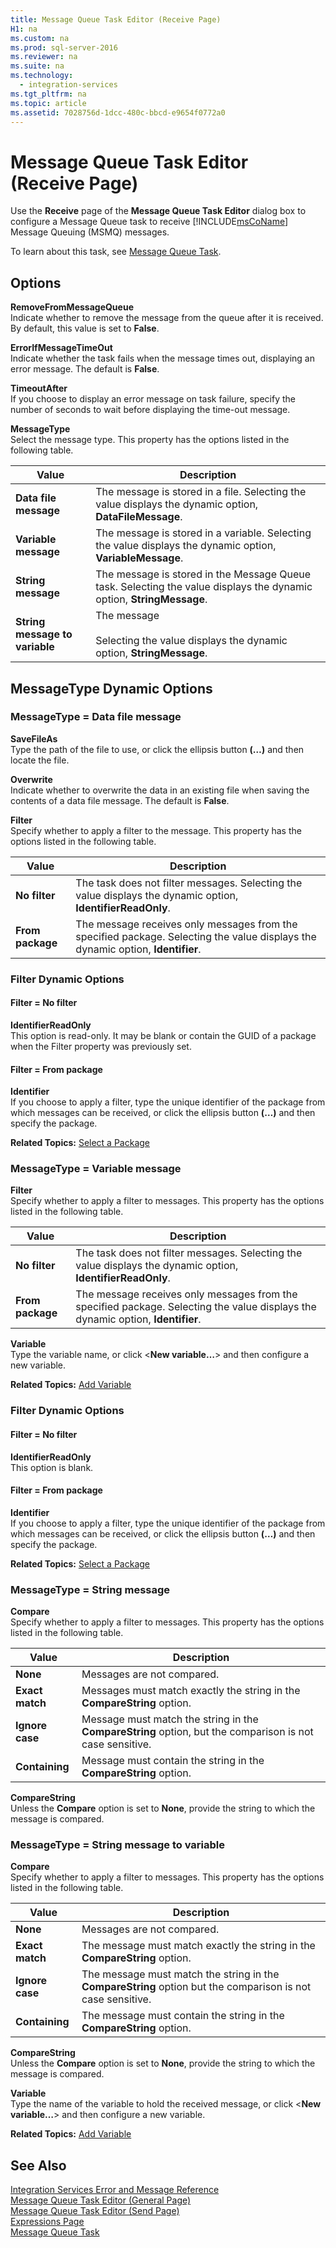 ```yaml
---
title: Message Queue Task Editor (Receive Page)
H1: na
ms.custom: na
ms.prod: sql-server-2016
ms.reviewer: na
ms.suite: na
ms.technology: 
  - integration-services
ms.tgt_pltfrm: na
ms.topic: article
ms.assetid: 7028756d-1dcc-480c-bbcd-e9654f0772a0
---
```

# Message Queue Task Editor (Receive Page)
  Use the **Receive** page of the **Message Queue Task Editor** dialog box to configure a Message Queue task to receive [!INCLUDE[msCoName](../../Token/Other/msCoName_md.md)] Message Queuing (MSMQ) messages.  
  
 To learn about this task, see [Message Queue Task](../../Topics/TopicNameNotContainA/Message-Queue-Task.md).  
  
## Options  
 **RemoveFromMessageQueue**  
 Indicate whether to remove the message from the queue after it is received. By default, this value is set to **False**.  
  
 **ErrorIfMessageTimeOut**  
 Indicate whether the task fails when the message times out, displaying an error message. The default is **False**.  
  
 **TimeoutAfter**  
 If you choose to display an error message on task failure, specify the number of seconds to wait before displaying the time-out message.  
  
 **MessageType**  
 Select the message type. This property has the options listed in the following table.  
  
|Value|Description|  
|-----------|-----------------|  
|**Data file message**|The message is stored in a file. Selecting the value displays the dynamic option, **DataFileMessage**.|  
|**Variable message**|The message is stored in a variable. Selecting the value displays the dynamic option, **VariableMessage**.|  
|**String message**|The message is stored in the Message Queue task. Selecting the value displays the dynamic option, **StringMessage**.|  
|**String message to variable**|The message<br /><br /> Selecting the value displays the dynamic option, **StringMessage**.|  
  
## MessageType Dynamic Options  
  
### MessageType = Data file message  
 **SaveFileAs**  
 Type the path of the file to use, or click the ellipsis button **(…)** and then locate the file.  
  
 **Overwrite**  
 Indicate whether to overwrite the data in an existing file when saving the contents of a data file message. The default is **False**.  
  
 **Filter**  
 Specify whether to apply a filter to the message. This property has the options listed in the following table.  
  
|Value|Description|  
|-----------|-----------------|  
|**No filter**|The task does not filter messages. Selecting the value displays the dynamic option, **IdentifierReadOnly**.|  
|**From package**|The message receives only messages from the specified package. Selecting the value displays the dynamic option, **Identifier**.|  
  
### Filter Dynamic Options  
  
#### Filter = No filter  
 **IdentifierReadOnly**  
 This option is read-only. It may be blank or contain the GUID of a package when the Filter property was previously set.  
  
#### Filter = From package  
 **Identifier**  
 If you choose to apply a filter, type the unique identifier of the package from which messages can be received, or click the ellipsis button **(…)** and then specify the package.  
  
 **Related Topics:** [Select a Package](../../Topics/TopicNameContainA/Select-a-Package.md)  
  
### MessageType = Variable message  
 **Filter**  
 Specify whether to apply a filter to messages. This property has the options listed in the following table.  
  
|Value|Description|  
|-----------|-----------------|  
|**No filter**|The task does not filter messages. Selecting the value displays the dynamic option, **IdentifierReadOnly**.|  
|**From package**|The message receives only messages from the specified package. Selecting the value displays the dynamic option, **Identifier**.|  
  
 **Variable**  
 Type the variable name, or click <**New variable…**> and then configure a new variable.  
  
 **Related Topics:** [Add Variable](../../Topics/TopicNameNotContainA/Add-Variable.md)  
  
### Filter Dynamic Options  
  
#### Filter = No filter  
 **IdentifierReadOnly**  
 This option is blank.  
  
#### Filter = From package  
 **Identifier**  
 If you choose to apply a filter, type the unique identifier of the package from which messages can be received, or click the ellipsis button **(…)** and then specify the package.  
  
 **Related Topics:** [Select a Package](../../Topics/TopicNameContainA/Select-a-Package.md)  
  
### MessageType = String message  
 **Compare**  
 Specify whether to apply a filter to messages. This property has the options listed in the following table.  
  
|Value|Description|  
|-----------|-----------------|  
|**None**|Messages are not compared.|  
|**Exact match**|Messages must match exactly the string in the **CompareString** option.|  
|**Ignore case**|Message must match the string in the **CompareString** option, but the comparison is not case sensitive.|  
|**Containing**|Message must contain the string in the **CompareString** option.|  
  
 **CompareString**  
 Unless the **Compare** option is set to **None**, provide the string to which the message is compared.  
  
### MessageType = String message to variable  
 **Compare**  
 Specify whether to apply a filter to messages. This property has the options listed in the following table.  
  
|Value|Description|  
|-----------|-----------------|  
|**None**|Messages are not compared.|  
|**Exact match**|The message must match exactly the string in the **CompareString** option.|  
|**Ignore case**|The message must match the string in the **CompareString** option but the comparison is not case sensitive.|  
|**Containing**|The message must contain the string in the **CompareString** option.|  
  
 **CompareString**  
 Unless the **Compare** option is set to **None**, provide the string to which the message is compared.  
  
 **Variable**  
 Type the name of the variable to hold the received message, or click <**New variable…**> and then configure a new variable.  
  
 **Related Topics:** [Add Variable](../../Topics/TopicNameNotContainA/Add-Variable.md)  
  
## See Also  
 [Integration Services Error and Message Reference](../../Topics/TopicNameNotContainA/Integration-Services-Error-and-Message-Reference.md)   
 [Message Queue Task Editor &#40;General Page&#41;](../../Topics/TopicNameNotContainA/Message-Queue-Task-Editor--General-Page-.md)   
 [Message Queue Task Editor &#40;Send Page&#41;](../../Topics/TopicNameNotContainA/Message-Queue-Task-Editor--Send-Page-.md)   
 [Expressions Page](../../Topics/TopicNameNotContainA/Expressions-Page.md)   
 [Message Queue Task](../../Topics/TopicNameNotContainA/Message-Queue-Task.md)  
  
  
